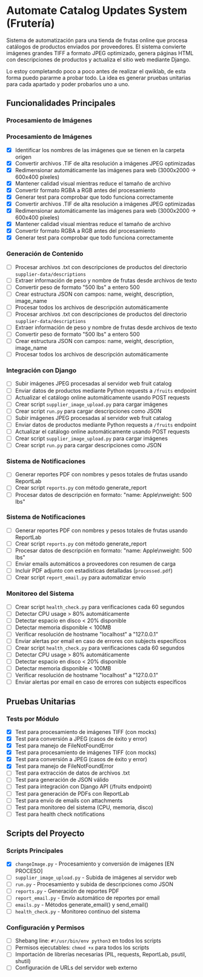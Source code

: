 # Automate Catalog Updates System (Frutería)

Sistema de automatización para una tienda de frutas online que procesa catálogos de productos enviados por proveedores. El sistema convierte imágenes grandes TIFF a formato JPEG optimizado, genera páginas HTML con descripciones de productos y actualiza el sitio web mediante Django.

Lo estoy completando poco a poco antes de realizar el qwiklab, de esta forma puedo pararme a probar todo. La idea es generar pruebas unitarias para cada apartado y poder probarlos uno a uno.

## Funcionalidades Principales

### Procesamiento de Imágenes  
### Procesamiento de Imágenes  
- [x] Identificar los nombres de las imágenes que se tienen en la carpeta origen
- [x] Convertir archivos .TIF de alta resolución a imágenes JPEG optimizadas  
- [x] Redimensionar automáticamente las imágenes para web (3000x2000 → 600x400 píxeles)
- [x] Mantener calidad visual mientras reduce el tamaño de archivo
- [x] Convertir formato RGBA a RGB antes del procesamiento
- [x] Generar test para comprobar que todo funciona correctamente
- [x] Convertir archivos .TIF de alta resolución a imágenes JPEG optimizadas  
- [x] Redimensionar automáticamente las imágenes para web (3000x2000 → 600x400 píxeles)
- [x] Mantener calidad visual mientras reduce el tamaño de archivo
- [x] Convertir formato RGBA a RGB antes del procesamiento
- [x] Generar test para comprobar que todo funciona correctamente

### Generación de Contenido
- [ ] Procesar archivos .txt con descripciones de productos del directorio `supplier-data/descriptions`
- [ ] Extraer información de peso y nombre de frutas desde archivos de texto
- [ ] Convertir peso de formato "500 lbs" a entero 500
- [ ] Crear estructura JSON con campos: name, weight, description, image_name
- [ ] Procesar todos los archivos de descripción automáticamente
- [ ] Procesar archivos .txt con descripciones de productos del directorio `supplier-data/descriptions`
- [ ] Extraer información de peso y nombre de frutas desde archivos de texto
- [ ] Convertir peso de formato "500 lbs" a entero 500
- [ ] Crear estructura JSON con campos: name, weight, description, image_name
- [ ] Procesar todos los archivos de descripción automáticamente

### Integración con Django
- [ ] Subir imágenes JPEG procesadas al servidor web fruit catalog
- [ ] Enviar datos de productos mediante Python requests a `/fruits` endpoint
- [ ] Actualizar el catálogo online automáticamente usando POST requests
- [ ] Crear script `supplier_image_upload.py` para cargar imágenes
- [ ] Crear script `run.py` para cargar descripciones como JSON
- [ ] Subir imágenes JPEG procesadas al servidor web fruit catalog
- [ ] Enviar datos de productos mediante Python requests a `/fruits` endpoint
- [ ] Actualizar el catálogo online automáticamente usando POST requests
- [ ] Crear script `supplier_image_upload.py` para cargar imágenes
- [ ] Crear script `run.py` para cargar descripciones como JSON

### Sistema de Notificaciones  
- [ ] Generar reportes PDF con nombres y pesos totales de frutas usando ReportLab
- [ ] Crear script `reports.py` con método generate_report  
- [ ] Procesar datos de descripción en formato: "name: Apple\nweight: 500 lbs"
### Sistema de Notificaciones  
- [ ] Generar reportes PDF con nombres y pesos totales de frutas usando ReportLab
- [ ] Crear script `reports.py` con método generate_report  
- [ ] Procesar datos de descripción en formato: "name: Apple\nweight: 500 lbs"
- [ ] Enviar emails automáticos a proveedores con resumen de carga
- [ ] Incluir PDF adjunto con estadísticas detalladas (`processed.pdf`)
- [ ] Crear script `report_email.py` para automatizar envío

### Monitoreo del Sistema
- [ ] Crear script `health_check.py` para verificaciones cada 60 segundos
- [ ] Detectar CPU usage > 80% automáticamente  
- [ ] Detectar espacio en disco < 20% disponible
- [ ] Detectar memoria disponible < 100MB
- [ ] Verificar resolución de hostname "localhost" a "127.0.0.1"
- [ ] Enviar alertas por email en caso de errores con subjects específicos
- [ ] Crear script `health_check.py` para verificaciones cada 60 segundos
- [ ] Detectar CPU usage > 80% automáticamente  
- [ ] Detectar espacio en disco < 20% disponible
- [ ] Detectar memoria disponible < 100MB
- [ ] Verificar resolución de hostname "localhost" a "127.0.0.1"
- [ ] Enviar alertas por email en caso de errores con subjects específicos

## Pruebas Unitarias

### Tests por Módulo
- [x] Test para procesamiento de imágenes TIFF (con mocks)
- [x] Test para conversión a JPEG (casos de éxito y error)
- [x] Test para manejo de FileNotFoundError
- [x] Test para procesamiento de imágenes TIFF (con mocks)
- [x] Test para conversión a JPEG (casos de éxito y error)
- [x] Test para manejo de FileNotFoundError
- [ ] Test para extracción de datos de archivos .txt
- [ ] Test para generación de JSON válido  
- [ ] Test para integración con Django API (/fruits endpoint)
- [ ] Test para generación de PDFs con ReportLab
- [ ] Test para envío de emails con attachments
- [ ] Test para monitoreo del sistema (CPU, memoria, disco)
- [ ] Test para health check notifications

## Scripts del Proyecto

### Scripts Principales
- [x] `changeImage.py` - Procesamiento y conversión de imágenes [EN PROCESO]
- [ ] `supplier_image_upload.py` - Subida de imágenes al servidor web
- [ ] `run.py` - Procesamiento y subida de descripciones como JSON  
- [ ] `reports.py` - Generación de reportes PDF
- [ ] `report_email.py` - Envío automático de reportes por email
- [ ] `emails.py` - Métodos generate_email() y send_email()
- [ ] `health_check.py` - Monitoreo continuo del sistema

### Configuración y Permisos
- [ ] Shebang line: `#!/usr/bin/env python3` en todos los scripts
- [ ] Permisos ejecutables: `chmod +x` para todos los scripts
- [ ] Importación de librerías necesarias (PIL, requests, ReportLab, psutil, shutil)
- [ ] Configuración de URLs del servidor web externo
